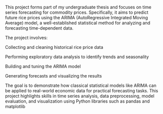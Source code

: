 This project forms part of my undergraduate thesis and focuses on time series forecasting for commodity prices. Specifically, it aims to predict future rice prices using the ARIMA (AutoRegressive Integrated Moving Average) model, a well-established statistical method for analyzing and forecasting time-dependent data.

The project involves:

Collecting and cleaning historical rice price data

Performing exploratory data analysis to identify trends and seasonality

Building and tuning the ARIMA model

Generating forecasts and visualizing the results

The goal is to demonstrate how classical statistical models like ARIMA can be applied to real-world economic data for practical forecasting tasks. This project highlights skills in time series analysis, data preprocessing, model evaluation, and visualization using Python libraries such as pandas and matplotlib

